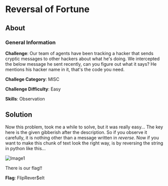 # Reversal of Fortune
## About

### General Information

__Challenge__: Our team of agents have been tracking a hacker that sends cryptic messages to other hackers about what he's doing. We intercepted the below message he sent recently, can you figure out what it says? He mentions his hacker name in it, that's the code you need.

__Challege Category__: MISC

__Challenge Difficulty__: Easy

__Skills__: Observation

## Solution

Now this problem, took me a while to solve, but it was really easy... The key here is the given gibberish after the description. So if you observe it carefully, it is nothing other than a message written in _reverse_. Now if you want to make this chunk of text look the right way, is by reversing the string in python like this...

![Image1]()

There is our flag!!

__Flag__: FlipRever$eIt
